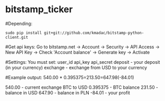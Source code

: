 bitstamp_ticker
===============
#Depending:
```
sudo pip install git+git://github.com/kmadac/bitstamp-python-client.git
```

#Get api keys:
Go to bitstamp.net -> Account -> Security -> API Access -> New API Key -> Check 'Account balance' -> Generate key -> Activate

#Settings:
You must set:
user_id
api_key
api_secret
deposit - your deposit (in your currency)
exchange - exchange from USD to your currency

#Example output:
540.00 * 0.395375=213.50=647.98(-84.01)

540.00   - current exchange BTC to USD
0.395375 - BTC balance
231.50   - balance in USD
647.90   - balance in PLN
-84.01   - your profit
